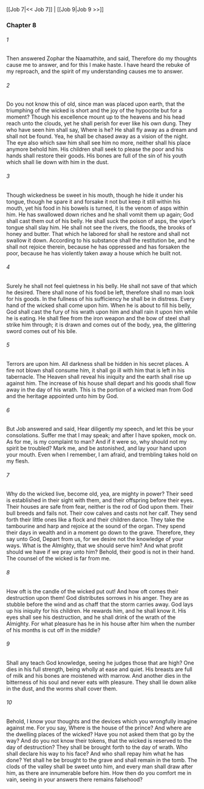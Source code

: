 [[Job 7|<< Job 7]]  |  [[Job 9|Job 9 >>]]

### Chapter 8
###### 1
Then answered Zophar the Naamathite, and said, Therefore do my thoughts cause me to answer, and for this I make haste. I have heard the rebuke of my reproach, and the spirit of my understanding causes me to answer.

###### 2
Do you not know this of old, since man was placed upon earth, that the triumphing of the wicked is short and the joy of the hypocrite but for a moment? Though his excellence mount up to the heavens and his head reach unto the clouds, yet he shall perish for ever like his own dung. They who have seen him shall say, Where is he? He shall fly away as a dream and shall not be found. Yea, he shall be chased away as a vision of the night. The eye also which saw him shall see him no more, neither shall his place anymore behold him. His children shall seek to please the poor and his hands shall restore their goods. His bones are full of the sin of his youth which shall lie down with him in the dust.

###### 3
Though wickedness be sweet in his mouth, though he hide it under his tongue, though he spare it and forsake it not but keep it still within his mouth, yet his food in his bowels is turned, it is the venom of asps within him. He has swallowed down riches and he shall vomit them up again; God shall cast them out of his belly. He shall suck the poison of asps, the viper’s tongue shall slay him. He shall not see the rivers, the floods, the brooks of honey and butter. That which he labored for shall he restore and shall not swallow it down. According to his substance shall the restitution be, and he shall not rejoice therein, because he has oppressed and has forsaken the poor, because he has violently taken away a house which he built not.

###### 4
Surely he shall not feel quietness in his belly. He shall not save of that which he desired. There shall none of his food be left, therefore shall no man look for his goods. In the fullness of his sufficiency he shall be in distress. Every hand of the wicked shall come upon him. When he is about to fill his belly, God shall cast the fury of his wrath upon him and shall rain it upon him while he is eating. He shall flee from the iron weapon and the bow of steel shall strike him through; it is drawn and comes out of the body, yea, the glittering sword comes out of his bile.

###### 5
Terrors are upon him. All darkness shall be hidden in his secret places. A fire not blown shall consume him, it shall go ill with him that is left in his tabernacle. The Heaven shall reveal his iniquity and the earth shall rise up against him. The increase of his house shall depart and his goods shall flow away in the day of his wrath. This is the portion of a wicked man from God and the heritage appointed unto him by God.

###### 6
But Job answered and said, Hear diligently my speech, and let this be your consolations. Suffer me that I may speak; and after I have spoken, mock on. As for me, is my complaint to man? And if it were so, why should not my spirit be troubled? Mark me, and be astonished, and lay your hand upon your mouth. Even when I remember, I am afraid, and trembling takes hold on my flesh.

###### 7
Why do the wicked live, become old, yea, are mighty in power? Their seed is established in their sight with them, and their offspring before their eyes. Their houses are safe from fear, neither is the rod of God upon them. Their bull breeds and fails not. Their cow calves and casts not her calf. They send forth their little ones like a flock and their children dance. They take the tambourine and harp and rejoice at the sound of the organ. They spend their days in wealth and in a moment go down to the grave. Therefore, they say unto God, Depart from us, for we desire not the knowledge of your ways. What is the Almighty, that we should serve him? And what profit should we have if we pray unto him? Behold, their good is not in their hand. The counsel of the wicked is far from me.

###### 8
How oft is the candle of the wicked put out! And how oft comes their destruction upon them! God distributes sorrows in his anger. They are as stubble before the wind and as chaff that the storm carries away. God lays up his iniquity for his children. He rewards him, and he shall know it. His eyes shall see his destruction, and he shall drink of the wrath of the Almighty. For what pleasure has he in his house after him when the number of his months is cut off in the middle?

###### 9
Shall any teach God knowledge, seeing he judges those that are high? One dies in his full strength, being wholly at ease and quiet. His breasts are full of milk and his bones are moistened with marrow. And another dies in the bitterness of his soul and never eats with pleasure. They shall lie down alike in the dust, and the worms shall cover them.

###### 10
Behold, I know your thoughts and the devices which you wrongfully imagine against me. For you say, Where is the house of the prince? And where are the dwelling places of the wicked? Have you not asked them that go by the way? And do you not know their tokens, that the wicked is reserved to the day of destruction? They shall be brought forth to the day of wrath. Who shall declare his way to his face? And who shall repay him what he has done? Yet shall he be brought to the grave and shall remain in the tomb. The clods of the valley shall be sweet unto him, and every man shall draw after him, as there are innumerable before him. How then do you comfort me in vain, seeing in your answers there remains falsehood?